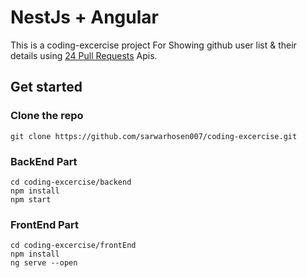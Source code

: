 # NestJs + Angular

This is a coding-excercise project For Showing github user list & their details using [24 Pull Requests](https://24pullrequests.com/api) Apis.

## Get started

### Clone the repo

```shell
git clone https://github.com/sarwarhosen007/coding-excercise.git
```

### BackEnd Part

```shell
cd coding-excercise/backend
npm install
npm start
```

### FrontEnd Part

```shell
cd coding-excercise/frontEnd
npm install
ng serve --open
```
